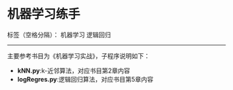 # 机器学习练手

标签（空格分隔）： 机器学习 逻辑回归

---

主要参考书目为《机器学习实战》，子程序说明如下：
- **kNN.py**:k-近邻算法，对应书目第2章内容
- **logRegres.py**:逻辑回归算法，对应书目第5章内容
